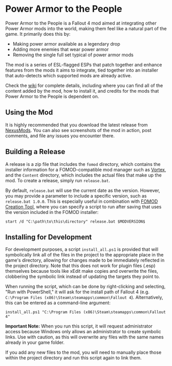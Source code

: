 # Power Armor to the People

Power Armor to the People is a Fallout 4 mod aimed at integrating other Power Armor mods into the world, making them feel like a natural part of the game. It primarily does this by:
* Making power armor available as a legendary drop
* Adding more enemies that wear power armor
* Removing the single full set typical of power armor mods

The mod is a series of ESL-flagged ESPs that patch together and enhance features from the mods it aims to integrate, tied together into an installer that auto-detects which supported mods are already active.

Check the [wiki](https://github.com/jackeys/Power-Armor-to-the-People/wiki) for complete details, including where you can find all of the content added by the mod, how to install it, and credits for the mods that Power Armor to the People is dependent on.

## Using the Mod

It is highly recommended that you download the latest release from [NexusMods](https://www.nexusmods.com/fallout4/mods/50819). You can also see screenshots of the mod in action, post comments, and file any issues you encounter there.

## Building a Release
A release is a zip file that includes the `fomod` directory, which contains the installer information for a FOMOD-compatible mod manager such as [Vortex](https://www.nexusmods.com/about/vortex/), and the `Content` directory, which includes the actual files that make up the mod. To create a release, simply run `release.bat`.

By default, `release.bat` will use the current date as the version. However, you may provide a parameter to include a specific version, such as `release.bat 1.0.0`. This is especially useful in combination with [FOMOD Creation Tool](https://www.nexusmods.com/fallout4/mods/6821), where you can specify a script to run after saving that uses the version included in the FOMOD installer:

```
start /d "C:\path\to\this\directory" release.bat $MODVERSION$
```

## Installing for Development
For development purposes, a script `install_all.ps1` is provided that will symbolically link all of the files in the project to the appropriate place in the game's directory, allowing for changes made to be immediately reflected in the project directory. Note that this does not work for plugin files (.esp) themselves because tools like xEdit make copies and overwrite the files, clobbering the symbolic link instead of updating the targets they point to.

When running the script, which can be done by right-clicking and selecting, "Run with PowerShell," it will ask for the install path of Fallout 4 (e.g. `C:\Program Files (x86)\Steam\steamapps\common\Fallout 4`). Alternatively, this can be entered as a command-line argument:

```
install_all.ps1 "C:\Program Files (x86)\Steam\steamapps\common\Fallout 4"
```

**Important Note:** When you run this script, it will request administrator access because Windows only allows an administrator to create symbolic links. Use with caution, as this will overwrite any files with the same names already in your game folder.

If you add any new files to the mod, you will need to manually place those within the project directory and run this script again to link them.